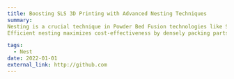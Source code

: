 ```yaml
---
title: Boosting SLS 3D Printing with Advanced Nesting Techniques
summary: 
Nesting is a crucial technique in Powder Bed Fusion technologies like Selective Laser Sintering (SLS) 3D printing, which enables the production of large builds containing hundreds of items.
Efficient nesting maximizes cost-effectiveness by densely packing parts within a single build, reducing material waste and production time. By optimizing the placement of parts on the printing bed, nesting allows for the highest number of parts per printing volume in a single run—enhancing both efficiency and material savings. 

tags:
  - Nest
date: 2022-01-01
external_link: http://github.com
---
```

